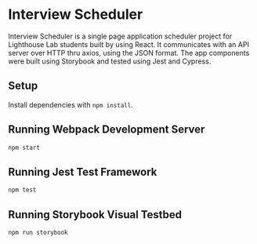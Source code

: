 # Interview Scheduler

Interview Scheduler is a single page application scheduler project for Lighthouse Lab students built by using React. It communicates with an API server over HTTP thru axios, using the JSON format. The app components were built using Storybook and tested using Jest and Cypress. 

## Setup

Install dependencies with `npm install`.

## Running Webpack Development Server

```sh
npm start
```

## Running Jest Test Framework

```sh
npm test
```

## Running Storybook Visual Testbed

```sh
npm run storybook
```

